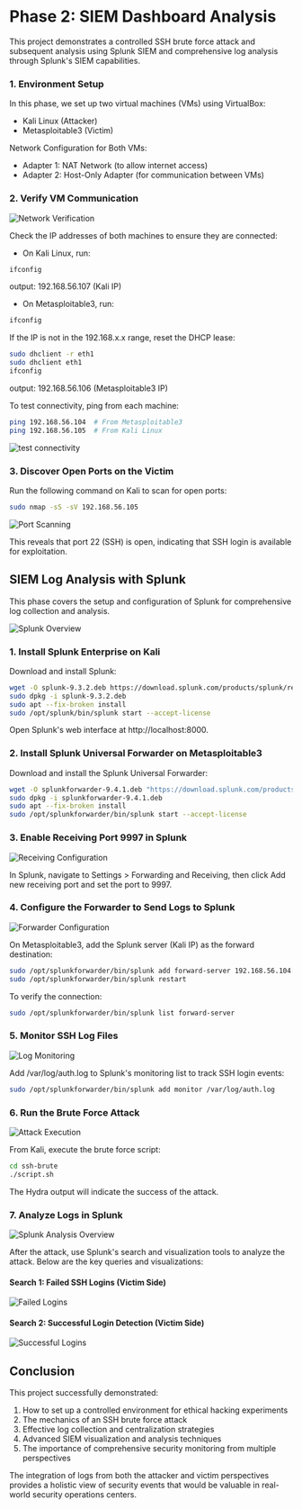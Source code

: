 # Phase 2: SIEM Dashboard Analysis

This project demonstrates a controlled SSH brute force attack and subsequent analysis using Splunk SIEM and comprehensive log analysis through Splunk's SIEM capabilities.

### 1. Environment Setup

In this phase, we set up two virtual machines (VMs) using VirtualBox:
- Kali Linux (Attacker)
- Metasploitable3 (Victim)

Network Configuration for Both VMs:
- Adapter 1: NAT Network (to allow internet access)
- Adapter 2: Host-Only Adapter (for communication between VMs)

### 2. Verify VM Communication

![Network Verification](https://github.com/jalsayid/Security-project/blob/eb4658578cd19cdc0129b608324c9d82e7598956/Phase2/screenshots/1.png)

Check the IP addresses of both machines to ensure they are connected:
- On Kali Linux, run:

```bash
ifconfig
```

output: 192.168.56.107 (Kali IP)

- On Metasploitable3, run:

```bash
ifconfig
```

If the IP is not in the 192.168.x.x range, reset the DHCP lease:

```bash
sudo dhclient -r eth1
sudo dhclient eth1
ifconfig
```

output: 192.168.56.106 (Metasploitable3 IP)

To test connectivity, ping from each machine:

```bash
ping 192.168.56.104  # From Metasploitable3
ping 192.168.56.105  # From Kali Linux
```
![test connectivity](https://github.com/jalsayid/Security-project/blob/eb4658578cd19cdc0129b608324c9d82e7598956/Phase2/screenshots/2.png)
### 3. Discover Open Ports on the Victim

Run the following command on Kali to scan for open ports:

```bash
sudo nmap -sS -sV 192.168.56.105
```
![Port Scanning](https://github.com/jalsayid/Security-project/blob/eb4658578cd19cdc0129b608324c9d82e7598956/Phase2/screenshots/3.png)



This reveals that port 22 (SSH) is open, indicating that SSH login is available for exploitation.


## SIEM Log Analysis with Splunk

This phase covers the setup and configuration of Splunk for comprehensive log collection and analysis.

![Splunk Overview](https://github.com/jalsayid/Security-project/blob/eb4658578cd19cdc0129b608324c9d82e7598956/Phase2/screenshots/4.png)

### 1. Install Splunk Enterprise on Kali

Download and install Splunk:

```bash
wget -O splunk-9.3.2.deb https://download.splunk.com/products/splunk/releases/9.3.2/linux/splunk-9.3.2-d8bb32809498-linux-2.6-amd64.deb
sudo dpkg -i splunk-9.3.2.deb
sudo apt --fix-broken install
sudo /opt/splunk/bin/splunk start --accept-license
```

Open Splunk's web interface at http://localhost:8000.

### 2. Install Splunk Universal Forwarder on Metasploitable3

Download and install the Splunk Universal Forwarder:

```bash
wget -O splunkforwarder-9.4.1.deb "https://download.splunk.com/products/universalforwarder/releases/9.4.1/linux/splunkforwarder-9.4.1-e3bdab203ac8-linux-amd64.deb"
sudo dpkg -i splunkforwarder-9.4.1.deb
sudo apt --fix-broken install
sudo /opt/splunkforwarder/bin/splunk start --accept-license
```

### 3. Enable Receiving Port 9997 in Splunk

![Receiving Configuration](https://github.com/jalsayid/Security-project/blob/eb4658578cd19cdc0129b608324c9d82e7598956/Phase2/screenshots/5.png)


In Splunk, navigate to Settings > Forwarding and Receiving, then click Add new receiving port and set the port to 9997.

### 4. Configure the Forwarder to Send Logs to Splunk

![Forwarder Configuration](https://github.com/jalsayid/Security-project/blob/eb4658578cd19cdc0129b608324c9d82e7598956/Phase2/screenshots/6.png)

On Metasploitable3, add the Splunk server (Kali IP) as the forward destination:

```bash
sudo /opt/splunkforwarder/bin/splunk add forward-server 192.168.56.104:9997
sudo /opt/splunkforwarder/bin/splunk restart
```

To verify the connection:

```bash
sudo /opt/splunkforwarder/bin/splunk list forward-server
```

### 5. Monitor SSH Log Files

![Log Monitoring](https://github.com/jalsayid/Security-project/blob/eb4658578cd19cdc0129b608324c9d82e7598956/Phase2/screenshots/7.png)


Add /var/log/auth.log to Splunk's monitoring list to track SSH login events:

```bash
sudo /opt/splunkforwarder/bin/splunk add monitor /var/log/auth.log
```

### 6. Run the Brute Force Attack

![Attack Execution](https://github.com/jalsayid/Security-project/blob/eb4658578cd19cdc0129b608324c9d82e7598956/Phase2/screenshots/8.png)

From Kali, execute the brute force script:

```bash
cd ssh-brute
./script.sh
```

The Hydra output will indicate the success of the attack.

### 7. Analyze Logs in Splunk

![Splunk Analysis Overview](https://github.com/jalsayid/Security-project/blob/eb4658578cd19cdc0129b608324c9d82e7598956/Phase2/screenshots/9.png)

After the attack, use Splunk's search and visualization tools to analyze the attack. Below are the key queries and visualizations:

#### Search 1: Failed SSH Logins (Victim Side)

![Failed Logins](https://github.com/jalsayid/Security-project/blob/eb4658578cd19cdc0129b608324c9d82e7598956/Phase2/screenshots/10.png)


#### Search 2: Successful Login Detection (Victim Side)

![Successful Logins](https://github.com/jalsayid/Security-project/blob/eb4658578cd19cdc0129b608324c9d82e7598956/Phase2/screenshots/11.png)




## Conclusion


This project successfully demonstrated:
1. How to set up a controlled environment for ethical hacking experiments
2. The mechanics of an SSH brute force attack
3. Effective log collection and centralization strategies
4. Advanced SIEM visualization and analysis techniques
5. The importance of comprehensive security monitoring from multiple perspectives

The integration of logs from both the attacker and victim perspectives provides a holistic view of security events that would be valuable in real-world security operations centers.
